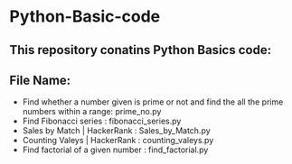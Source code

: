 # Python-Basic-code
## This repository conatins Python Basics code: 
## File Name:
- Find whether a number given is prime or not and find the all the prime numbers within a range: prime_no.py
- Find Fibonacci series : fibonacci_series.py
- Sales by Match | HackerRank : Sales_by_Match.py
- Counting Valeys | HackerRank : counting_valeys.py
- Find factorial of a given number : find_factorial.py
